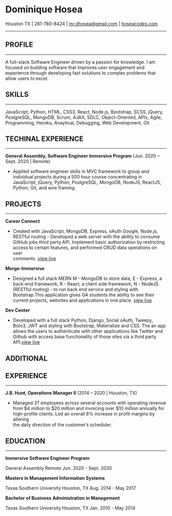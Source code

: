 Dominique Hosea
===================
Houston TX | 281-780-8424 | <mr.dhosea@gmail.com> | [hoseacodes.com](http://www.hoseacodes.com/)

-----------
## PROFILE

--------------------
A full-stack Software Engineer driven by a passion for knowledge. I am 	focused on building software that improves user engagement and experience 	through developing fast solutions to complex problems that allow users to excel.

## SKILLS

-------------
JavaScript, Python, HTML, CSS3, React, Node.js, Bootstrap, SCSS, jQuery, 					
    PostgreSQL, MongoDB, Scrum, AJAX, SDLC, Object-Oriented, APIs, Agile, 					
    Programming, Heroku, Anaytical, Debugging, Web Development, Git

## TECHINAL EXPERIENCE

--------------------
**General Assembly, Software Engineer Immersive Program** 
(Jun. 2020 – Sept. 2020 | Remote)

- Applied software engineer skills in MVC framework to group and individual projects during a 500 hour course concentrating in JavaScript, jQuery, Python, PostgreSQL, MongoDB, NodeJS, ReactJS, Python, Git, and wire framing.
    
## PROJECTS

--------------------

**Career Connect**
- Created with JavaScript, MongoDB, Express, oAuth Google, Node.js, RESTful routing - Developed a web server with the ability to consume GitHub jobs third party API. Implement basic authorization by restricting access to certain features, and performed CRUD data operations on user 			
    comments. [view live](https://careerconnect.herokuapp.com/) 


**Merge-Immersive** 
- Designed a full stack MERN M - MongoDB to store data, E - Express, a back-end framework, R - React, a client side framework, N - NodeJS (RESTful routing) - to run back end service and styling with Bootstrap.This application gives GA students the ability to see their current projects, websites and applications in one place. [view live](http://www.mergeimmersive.com/)


**Dev Center**

- Developed with a full stack Python, Django, Social oAuth, Tweepy, Boto3, JWT and styling with Bootstrap, Materialize and CSS. The an app allows the users to authenticate with other applications like Twitter and Github with access base functionality of those sites via a third party API.[view live](https://devcenter-629.herokuapp.com/)

## ADDITIONAL
## EXPERIENCE 	

--------------------

**J.B. Hunt, Operations Manager II**
(2014 – 2020 | Houston, TX)

- Managed 37 employees across several accounts with operating revenue 			
    from $4 million to $20 million and invoicing over $10 million annually for 			
    high-profile clients. Led an overall 8% increase in profit margins by altering 			
    the daily direction of the customer’s scheduler.
    
## EDUCATION

--------------------

**Immersive Software Engineer Program** 

General Assembly Remote Jun. 2020 - Sept. 2020
    
**Masters in Management Information Systems** 

Texas Southern University Houston, TX Aug. 2014 - May 2017
    
**Bachelor of Business Administration in Management** 

Texas Southern University Houston, TX Jan. 2010 - May 2014



